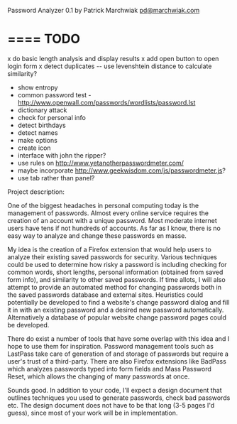 Password Analyzer 0.1 by Patrick Marchwiak <pd@marchwiak.com>

====
TODO
====
x do basic length analysis and display results
x add open button to open login form
x detect duplicates
-- use levenshtein distance to calculate similarity?
- show entropy
- common password test - http://www.openwall.com/passwords/wordlists/password.lst
- dictionary attack
- check for personal info
- detect birthdays
- detect names
- make options
- create icon
- interface with john the ripper?
- use rules on http://www.yetanotherpasswordmeter.com/
- maybe incorporate http://www.geekwisdom.com/js/passwordmeter.js?
- use tab rather than panel?

Project description:

One of the biggest headaches in personal computing today is the
management of passwords. Almost every online service requires the
creation of an account with a unique password. Most moderate internet
users have tens if not hundreds of accounts. As far as I know, there
is no easy way to analyze and change these passwords en masse.

My idea is the creation of a Firefox extension that would help users
to analyze their existing saved passwords for security. Various
techniques could be used to determine how risky a password is
including checking for common words, short lengths, personal
information (obtained from saved form info), and similarity to other
saved passwords. If time allots, I will also attempt to provide an
automated method for changing passwords both in the saved passwords
database and external sites. Heuristics could potentially be developed
to find a website's change password dialog and fill it in with an
existing password and a desired new password automatically.
Alternatively a database of popular website change password pages
could be developed.

There do exist a number of tools that have some overlap with this idea
and I hope to use them for inspiration. Password management tools such
as LastPass take care of generation of and storage of passwords but
require a user's trust of a third-party. There are also Firefox
extensions like BadPass which analyzes passwords typed into form
fields and Mass Password Reset, which allows the changing of many
passwords at once.

Sounds good.  In addition to your code, I'll expect a design document that outlines techniques you used to generate passwords, check bad passwords etc.  The design document does not have to be that long (3-5 pages I'd guess), since most of your work will be in implementation.
